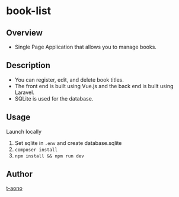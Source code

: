 # book-list

## Overview

- Single Page Application that allows you to manage books.

## Description

- You can register, edit, and delete book titles.
- The front end is built using Vue.js and the back end is built using Laravel.
- SQLite is used for the database.

<!-- ## Demo -->

<!-- ## VS. -->

<!-- ## Requirement -->

## Usage
Launch locally

1. Set sqlite in `.env` and create database.sqlite
2. `composer install`
3. `npm install && npm run dev`

<!-- ## Install -->

<!-- ## Contribution -->

<!-- ## Licence -->

## Author

[t-aono](https://github.com/t-aono)

<!-- README.md Sample -->
<!-- https://deeeet.com/writing/2014/07/31/readme/ -->
